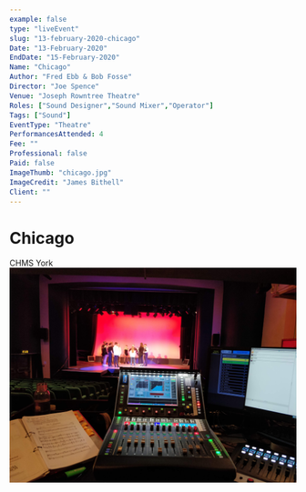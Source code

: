 ```yaml
---
example: false
type: "liveEvent"
slug: "13-february-2020-chicago"
Date: "13-February-2020"
EndDate: "15-February-2020"
Name: "Chicago"
Author: "Fred Ebb & Bob Fosse"
Director: "Joe Spence"
Venue: "Joseph Rowntree Theatre"
Roles: ["Sound Designer","Sound Mixer","Operator"]
Tags: ["Sound"]
EventType: "Theatre"
PerformancesAttended: 4
Fee: ""
Professional: false
Paid: false
ImageThumb: "chicago.jpg"
ImageCredit: "James Bithell"
Client: ""
---
```


# Chicago

CHMS York
![Image by James Bithell](./images/chicago.jpg)
